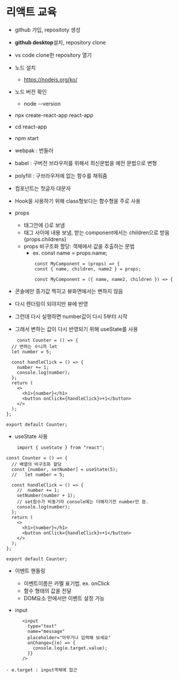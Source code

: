 # 리액트 교육

- github 가입, repositoty 생성
- **github desktop**설치, repository clone
- vs code clone한 repository 열기

- 노드 설치
  - https://nodejs.org/ko/
- 노드 버전 확인
  - node --version
- npx create-react-app react-app
- cd react-app
- npm start

- webpak : 번들러
- babel : 구버전 브라우저를 위해서 최신문법을 예전 문법으로 변형
- polyfill : 구브라우저에 없는 함수를 채워줌

- 컴포넌트는 첫글자 대문자

- Hook을 사용하기 위해 class형보다는 함수형을 주로 사용

- props

  - 태그안에 {}로 보냄
  - 태그 사이에 내용 보냄, 받는 component에서는 children으로 받음 {props.childrens}
  - props 비구조화 할당: 객체에서 값을 추출하는 문법
    - ex. const name = props.name;
    ```
        const MyComponent = (props) => {
        const { name, children, name2 } = props;
    ```
    ```
        const MyComponent = ({ name, name2, children }) => {
    ```

- 콘솔에만 증가값 찍히고 뷰화면에서는 변하지 않음
- 다시 렌더링이 되야지만 뷰에 반영
- 그런데 다시 실행하면 number값이 다시 5부터 시작
- 그래서 변하는 값이 다시 반영되기 위해 useState를 사용

```
    const Counter = () => {
  // 변하는 수니까 let
  let number = 5;

  const handleClick = () => {
    number += 1;
    console.log(number);
  };
  return (
    <>
      <h1>{number}</h1>
      <button onClick={handleClick}>+1</button>
    </>
  );
};

export default Counter;
```

- useState 사용

```
    import { useState } from "react";

const Counter = () => {
  // 배열의 비구조화 할당
  const [number, setNumber] = useState(5);
  //   let number = 5;

  const handleClick = () => {
    //  number += 1;
    setNumber(number + 1);
    // set함수가 비동기라 console에는 더해지기전 number만 뜸.
    console.log(number);
  };
  return (
    <>
      <h1>{number}</h1>
      <button onClick={handleClick}>+1</button>
    </>
  );
};

export default Counter;

```

- 이벤트 핸들링

  - 이벤트이름은 카멜 표기법. ex. onClick
  - 함수 형태의 값을 전달
  - DOM요소 안에서만 이벤트 설정 가능

- input

```
      <input
        type="text"
        name="message"
        placeholder="아무거나 입력해 보세요"
        onChange={(e) => {
          console.log(e.target.value);
        }}
      />
```

    - e.target : input객체에 접근
